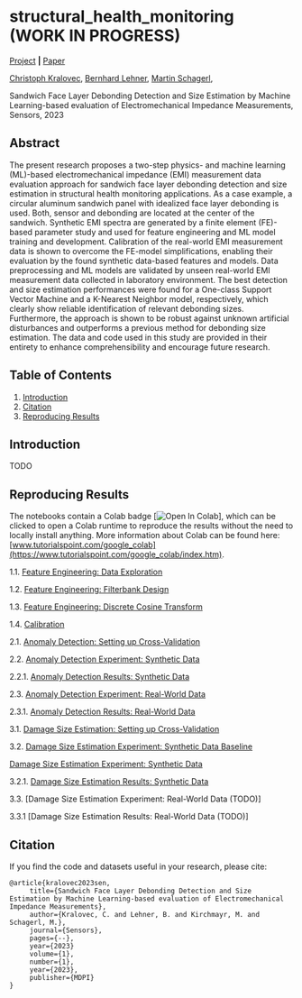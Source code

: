 # structural_health_monitoring (WORK IN PROGRESS)

[Project](https://zenodo.org/record/) **|** [Paper](https://)


[Christoph Kralovec](https://www.jku.at/en/institute-of-structural-lightweight-design/team/christoph-kralovec/),
[Bernhard Lehner](https://www.researchgate.net/profile/Bernhard_Lehner),
[Martin Schagerl](https://www.jku.at/en/institute-of-structural-lightweight-design/team/martin-schagerl/),

Sandwich Face Layer Debonding Detection and Size Estimation
by Machine Learning-based evaluation of Electromechanical
Impedance Measurements, Sensors, 2023

## Abstract
The present research proposes a two-step physics- and machine learning (ML)-based electromechanical impedance (EMI) measurement data evaluation approach for sandwich face layer debonding detection and size estimation in structural health monitoring applications.
As a case example, a circular aluminum sandwich panel with idealized face layer debonding is used.
Both, sensor and debonding are located at the center of the sandwich.
Synthetic EMI spectra are generated by a finite element (FE)-based parameter study and used for feature engineering and ML model training and development.
Calibration of the real-world EMI measurement data is shown to overcome the FE-model simplifications, enabling their evaluation by the found synthetic data-based features and models.
Data preprocessing and ML models are validated by unseen real-world EMI measurement data collected in laboratory environment.
The best detection and size estimation performances were found for a One-class Support Vector Machine and a K-Nearest Neighbor model, respectively, which clearly show reliable identification of relevant debonding sizes.
Furthermore, the approach is shown to be robust against unknown artificial disturbances and outperforms a previous method for debonding size estimation.
The data and code used in this study are provided in their entirety to enhance comprehensibility and encourage future research.


## Table of Contents
1. [Introduction](#introduction)
1. [Citation](#citation)
1. [Reproducing Results](#reproduction)


## Introduction <a name="introduction"></a>
TODO

## Reproducing Results <a name="reproduction"></a>
The notebooks contain a Colab badge [![Open In Colab](https://colab.research.google.com/assets/colab-badge.svg)], which can be clicked to open a Colab runtime to reproduce the results without the need to locally install anything. More information about Colab can be found here: [www.tutorialspoint.com/google_colab](https://www.tutorialspoint.com/google_colab/index.htm).


1.1. [Feature Engineering: Data Exploration](https://github.com/berni-lehner/structural_health_monitoring/blob/main/notebooks/data_exploration.ipynb)

1.2. [Feature Engineering: Filterbank Design](https://github.com/berni-lehner/structural_health_monitoring/blob/main/notebooks/feature_engineering.ipynb)

1.3. [Feature Engineering: Discrete Cosine Transform](https://github.com/berni-lehner/structural_health_monitoring/blob/main/notebooks/feature_engineering_2.ipynb)

1.4. [Calibration](https://github.com/berni-lehner/structural_health_monitoring/blob/main/notebooks/data_calibration.ipynb)

2.1. [Anomaly Detection: Setting up Cross-Validation](https://github.com/berni-lehner/structural_health_monitoring/blob/main/notebooks/synthetic_anomaly_AA.ipynb)

2.2. [Anomaly Detection Experiment: Synthetic Data](https://github.com/berni-lehner/structural_health_monitoring/blob/main/notebooks/synthetic_anomaly_AB.ipynb)

2.2.1. [Anomaly Detection Results: Synthetic Data](https://github.com/berni-lehner/structural_health_monitoring/blob/main/notebooks/synthetic_anomaly_results.ipynb)

2.3. [Anomaly Detection Experiment: Real-World Data](https://github.com/berni-lehner/structural_health_monitoring/blob/main/notebooks/mixed_anomaly_AB.ipynb)

2.3.1. [Anomaly Detection Results: Real-World Data](https://github.com/berni-lehner/structural_health_monitoring/blob/main/notebooks/mixed_anomaly_results.ipynb)

3.1. [Damage Size Estimation: Setting up Cross-Validation](https://github.com/berni-lehner/structural_health_monitoring/blob/main/notebooks/synthetic_regression_AA.ipynb)

3.2. [Damage Size Estimation Experiment: Synthetic Data Baseline](https://github.com/berni-lehner/structural_health_monitoring/blob/main/notebooks/synthetic_regression_AA_BASE.ipynb)

[Damage Size Estimation Experiment: Synthetic Data](https://github.com/berni-lehner/structural_health_monitoring/blob/main/notebooks/synthetic_regression_AB.ipynb)

3.2.1. [Damage Size Estimation Results: Synthetic Data](https://github.com/berni-lehner/structural_health_monitoring/blob/main/notebooks/synthetic_regression_results.ipynb)

3.3. [Damage Size Estimation Experiment: Real-World Data (TODO)]

3.3.1 [Damage Size Estimation Results: Real-World Data (TODO)]



## Citation <a name="citation"></a>
If you find the code and datasets useful in your research, please cite:
    
    @article{kralovec2023sen,
         title={Sandwich Face Layer Debonding Detection and Size Estimation by Machine Learning-based evaluation of Electromechanical Impedance Measurements},
         author={Kralovec, C. and Lehner, B. and Kirchmayr, M. and Schagerl, M.},
         journal={Sensors},
         pages={--},
         year={2023}
         volume={1},
         number={1},
         year={2023},
         publisher={MDPI}
    }    
